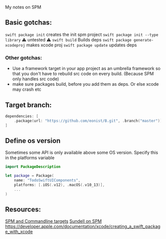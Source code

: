 My notes on SPM<!--more-->

## Basic gotchas:
`swift package init` creates the init spm project
`swift package init --type library` ⚠️️ untested ⚠️️
`swift build` Builds deps
`swift package generate-xcodeproj` makes xcode proj
`swift package update` updates deps

### Other gotchas:
- Use a framework target in your app project as an umbrella framework so that you don't have to rebuild src code on every build. (Because SPM only handles src code)
- make sure packages build, before you add them as deps. Or else xcode may crash etc

## Target branch:
```swift
dependencies: [
	.package(url: "https://github.com/eonist/B.git", .branch("master"))
]
```

## Define os version
Sometimes some API is only available above some OS version. Specify this in the platforms variable
```swift
import PackageDescription

let package = Package(
    name: "TodoSwiftUIComponents",
    platforms: [.iOS(.v12), .macOS(.v10_13)],
    ...
)
```

## Resources:
[SPM and Commandline targets](https://www.swiftbysundell.com/tips/swift-packages-containing-both-a-command-line-tool-and-a-library/)
[Sundell on SPM](https://www.swiftbysundell.com/articles/managing-dependencies-using-the-swift-package-manager/)
https://developer.apple.com/documentation/xcode/creating_a_swift_package_with_xcode
